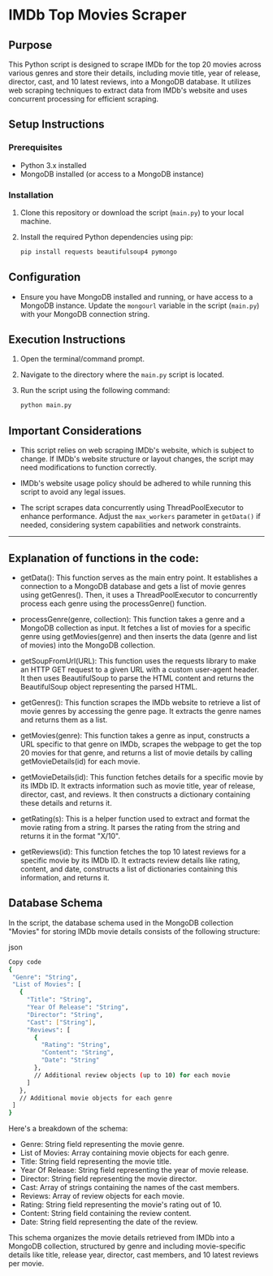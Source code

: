 # IMDb Top Movies Scraper

## Purpose
This Python script is designed to scrape IMDb for the top 20 movies across various genres and store their details, including movie title, year of release, director, cast, and 10 latest reviews, into a MongoDB database. It utilizes web scraping techniques to extract data from IMDb's website and uses concurrent processing for efficient scraping.

## Setup Instructions

### Prerequisites
- Python 3.x installed
- MongoDB installed (or access to a MongoDB instance)

### Installation
1. Clone this repository or download the script (`main.py`) to your local machine.

2. Install the required Python dependencies using pip:
   ```bash
   pip install requests beautifulsoup4 pymongo
   ```

## Configuration
- Ensure you have MongoDB installed and running, or have access to a MongoDB instance. Update the `mongourl` variable in the script (`main.py`) with your MongoDB connection string.

## Execution Instructions
1. Open the terminal/command prompt.

2. Navigate to the directory where the `main.py` script is located.

3. Run the script using the following command:
   ```bash
   python main.py
   ```

## Important Considerations
- This script relies on web scraping IMDb's website, which is subject to change. If IMDb's website structure or layout changes, the script may need modifications to function correctly.
 
- IMDb's website usage policy should be adhered to while running this script to avoid any legal issues.
  
- The script scrapes data concurrently using ThreadPoolExecutor to enhance performance. Adjust the `max_workers` parameter in `getData()` if needed, considering system capabilities and network constraints.

---

## Explanation of functions in the code:

- getData(): This function serves as the main entry point. It establishes a connection to a MongoDB database and gets a list of movie genres using getGenres(). Then, it uses a ThreadPoolExecutor to concurrently process each genre using the processGenre() function.

- processGenre(genre, collection): This function takes a genre and a MongoDB collection as input. It fetches a list of movies for a specific genre using getMovies(genre) and then inserts the data (genre and list of movies) into the MongoDB collection.

- getSoupFromUrl(URL): This function uses the requests library to make an HTTP GET request to a given URL with a custom user-agent header. It then uses BeautifulSoup to parse the HTML content and returns the BeautifulSoup object representing the parsed HTML.

- getGenres(): This function scrapes the IMDb website to retrieve a list of movie genres by accessing the genre page. It extracts the genre names and returns them as a list.

- getMovies(genre): This function takes a genre as input, constructs a URL specific to that genre on IMDb, scrapes the webpage to get the top 20 movies for that genre, and returns a list of movie details by calling getMovieDetails(id) for each movie.

- getMovieDetails(id): This function fetches details for a specific movie by its IMDb ID. It extracts information such as movie title, year of release, director, cast, and reviews. It then constructs a dictionary containing these details and returns it.

- getRating(s): This is a helper function used to extract and format the movie rating from a string. It parses the rating from the string and returns it in the format "X/10".

- getReviews(id): This function fetches the top 10 latest reviews for a specific movie by its IMDb ID. It extracts review details like rating, content, and date, constructs a list of dictionaries containing this information, and returns it.

## Database Schema

In the script, the database schema used in the MongoDB collection "Movies" for storing IMDb movie details consists of the following structure:

json
 ```bash
Copy code
{
  "Genre": "String",
  "List of Movies": [
    {
      "Title": "String",
      "Year Of Release": "String",
      "Director": "String",
      "Cast": ["String"],
      "Reviews": [
        {
          "Rating": "String",
          "Content": "String",
          "Date": "String"
        },
        // Additional review objects (up to 10) for each movie
      ]
    },
    // Additional movie objects for each genre
  ]
}
  ```

Here's a breakdown of the schema:

- Genre: String field representing the movie genre.
- List of Movies: Array containing movie objects for each genre.
- Title: String field representing the movie title.
- Year Of Release: String field representing the year of movie release.
- Director: String field representing the movie director.
- Cast: Array of strings containing the names of the cast members.
- Reviews: Array of review objects for each movie.
- Rating: String field representing the movie's rating out of 10.
- Content: String field containing the review content.
- Date: String field representing the date of the review.
  
This schema organizes the movie details retrieved from IMDb into a MongoDB collection, structured by genre and including movie-specific details like title, release year, director, cast members, and 10 latest reviews per movie.







